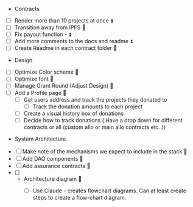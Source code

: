 
- Contracts
- [ ] Render more than 10 projects at once ⏫ 
- [ ] Transition away from IPFS 🔼 
- [ ] Fix payout function - ⏫ 
- [ ] Add more comments to the docs and readme ⏫ 
- [ ] Create Readme in each contract folder 🔺 

- Design
- [ ] Optimize Color scheme 🔼 
- [ ] Optimize font 🔼 
- [ ] Manage Grant Round (Adjust Design) 🔼 
- [ ] Add a Profile page 🔼 
	- [ ] Get users address and track the projects they donated to
		- [ ] Track the donation amounts to each project
	- [ ] Create a visual history box of donations 
	- [ ] Decide how to track donations ( Have a drop down for different contracts or all (custom allo or main allo contracts etc..))

- System Architecture
- [ ] Make note of the mechanisms we expect to include in the stack 🔽 
- [ ] Add DAO components 🔽 
- [ ] Add assurance contracts 🔽 
- [ ] - Architecture diagram 🔺 
    - [ ] Use Claude - creates flowchart diagrams. Can at least create steps to create a flow-chart diagram.

